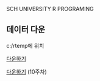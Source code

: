 SCH UNIVERSITY R PROGRAMING

## 데이터 다운
c:/rtemp에 위치


[다운하기](https://www.dropbox.com/scl/fo/1ydk8y95y8xmuiim85x7s/ALVm4Dq_oHMiWbktPX8Coxw?rlkey=w2evn6pskgtj2uat0vgal2rsz&dl=0)

[다운하기](https://www.kaggle.com/competitions/instacart-market-basket-analysis/data) (10주차)
